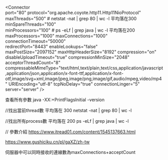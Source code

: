 <Connector        
    port="80"
    protocol="org.apache.coyote.http11.Http11NioProtocol"                         
    maxThreads="500"                # netstat -nat | grep 80 | wc -l   平均落在300
    minSpareThreads="100"           
    minProcessors="100"             # ps -eLf | grep java | wc -l      平均落在200
    maxProcessors="1000"
    maxConnections="1000"
    connectionTimeout="50000"                         
    redirectPort="8443"
    enableLookups="false"                       
    maxPostSize="2097152"
    maxHttpHeaderSize="8192"
    compression="on"
    disableUploadTimeout="true"
    compressionMinSize="2048"
    acceptorThreadCount="8"
    compressableMimeType="text/html,text/plain,text/css,application/javascript,application/json,application/x-font-ttf,application/x-font-otf,image/svg+xml,image/jpeg,image/png,image/gif,audio/mpeg,video/mp4"
    URIEncoding="utf-8"
    tcpNoDelay="true"
    connectionLinger="5"
    server="server" 
/>

查看所有參數
java -XX:+PrintFlagsInitial -version

//找出當前thread數  平均落在 300
netstat -nat | grep 80 | wc -l

//找出所有process數 平均落在 200
ps -eLf | grep java | wc -l

// 參數介紹
https://www.itread01.com/content/1545137663.html

https://www.gushiciku.cn/pl/gaXZ/zh-tw

伺服器中可以同時接收的連線數為maxConnections+acceptCount